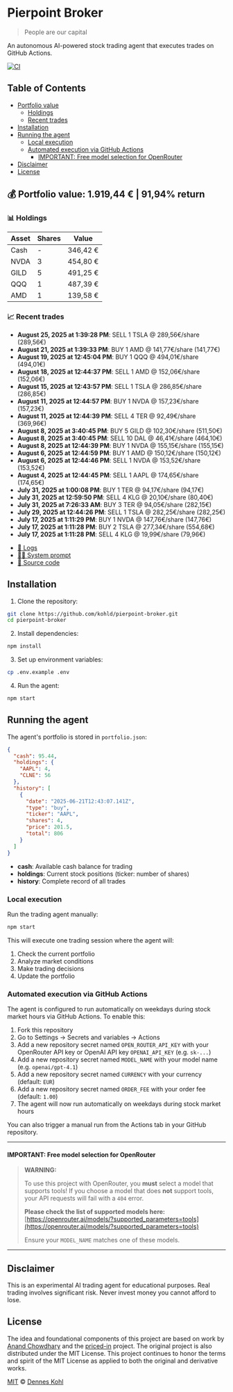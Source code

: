 # Pierpoint Broker

> People are our capital

An autonomous AI-powered stock trading agent that executes trades on GitHub Actions.

[![CI](https://github.com/kohld/pierpoint-broker/actions/workflows/test.yml/badge.svg?branch=main)](https://github.com/kohld/pierpoint-broker/actions/workflows/test.yml)

## Table of Contents

- [Portfolio value](#-portfolio-value)
  - [Holdings](#-holdings)
  - [Recent trades](#-recent-trades)
- [Installation](#installation)
- [Running the agent](#running-the-agent)
  - [Local execution](#local-execution)
  - [Automated execution via GitHub Actions](#automated-execution-via-github-actions)
    - [IMPORTANT: Free model selection for OpenRouter](#important-free-model-selection-for-openrouter)
- [Disclaimer](#disclaimer)
- [License](#license)

<!-- auto start -->

## 💰 Portfolio value: 1.919,44 € | 91,94% return

### 📊 Holdings

| Asset | Shares | Value |
|-------|--------|-------|
| Cash | - | 346,42 € |
| NVDA | 3 | 454,80 € |
| GILD | 5 | 491,25 € |
| QQQ | 1 | 487,39 € |
| AMD | 1 | 139,58 € |

### 📈 Recent trades

- **August 25, 2025 at 1:39:28 PM**: SELL 1 TSLA @ 289,56€/share (289,56€)
- **August 21, 2025 at 1:39:33 PM**: BUY 1 AMD @ 141,77€/share (141,77€)
- **August 19, 2025 at 12:45:04 PM**: BUY 1 QQQ @ 494,01€/share (494,01€)
- **August 18, 2025 at 12:44:37 PM**: SELL 1 AMD @ 152,06€/share (152,06€)
- **August 15, 2025 at 12:43:57 PM**: SELL 1 TSLA @ 286,85€/share (286,85€)
- **August 11, 2025 at 12:44:57 PM**: BUY 1 NVDA @ 157,23€/share (157,23€)
- **August 11, 2025 at 12:44:39 PM**: SELL 4 TER @ 92,49€/share (369,96€)
- **August 8, 2025 at 3:40:45 PM**: BUY 5 GILD @ 102,30€/share (511,50€)
- **August 8, 2025 at 3:40:45 PM**: SELL 10 DAL @ 46,41€/share (464,10€)
- **August 8, 2025 at 12:44:39 PM**: BUY 1 NVDA @ 155,15€/share (155,15€)
- **August 6, 2025 at 12:44:59 PM**: BUY 1 AMD @ 150,12€/share (150,12€)
- **August 6, 2025 at 12:44:46 PM**: SELL 1 NVDA @ 153,52€/share (153,52€)
- **August 4, 2025 at 12:44:45 PM**: SELL 1 AAPL @ 174,65€/share (174,65€)
- **July 31, 2025 at 1:00:08 PM**: BUY 1 TER @ 94,17€/share (94,17€)
- **July 31, 2025 at 12:59:50 PM**: SELL 4 KLG @ 20,10€/share (80,40€)
- **July 31, 2025 at 7:26:33 AM**: BUY 3 TER @ 94,05€/share (282,15€)
- **July 29, 2025 at 12:44:26 PM**: SELL 1 TSLA @ 282,25€/share (282,25€)
- **July 17, 2025 at 1:11:29 PM**: BUY 1 NVDA @ 147,76€/share (147,76€)
- **July 17, 2025 at 1:11:28 PM**: BUY 2 TSLA @ 277,34€/share (554,68€)
- **July 17, 2025 at 1:11:28 PM**: SELL 4 KLG @ 19,99€/share (79,96€)

<!-- auto end -->

- [🧠 Logs](./agent.log)
- [🧑‍💻 System prompt](./system-prompt.md)
- [📁 Source code](./agent.ts)

## Installation

1. Clone the repository:

```bash
git clone https://github.com/kohld/pierpoint-broker.git
cd pierpoint-broker
```

2. Install dependencies:

```bash
npm install
```

3. Set up environment variables:

```bash
cp .env.example .env
```

4. Run the agent:

```bash
npm start
```

## Running the agent

The agent's portfolio is stored in `portfolio.json`:

```json
{
  "cash": 95.44,
  "holdings": {
    "AAPL": 4,
    "CLNE": 56
  },
  "history": [
    {
      "date": "2025-06-21T12:43:07.141Z",
      "type": "buy",
      "ticker": "AAPL",
      "shares": 4,
      "price": 201.5,
      "total": 806
    }
  ]
}
```

- **cash**: Available cash balance for trading
- **holdings**: Current stock positions (ticker: number of shares)
- **history**: Complete record of all trades

### Local execution

Run the trading agent manually:

```bash
npm start
```

This will execute one trading session where the agent will:

1. Check the current portfolio
2. Analyze market conditions
3. Make trading decisions
4. Update the portfolio

### Automated execution via GitHub Actions

The agent is configured to run automatically on weekdays during stock market hours via GitHub Actions. To enable this:

1. Fork this repository
2. Go to Settings → Secrets and variables → Actions
3. Add a new repository secret named `OPEN_ROUTER_API_KEY` with your OpenRouter API key or OpenAI API key `OPENAI_API_KEY` (e.g. `sk-...`)
4. Add a new repository secret named `MODEL_NAME` with your model name (e.g. `openai/gpt-4.1`)
5. Add a new repository secret named `CURRENCY` with your currency (default: `EUR`)
6. Add a new repository secret named `ORDER_FEE` with your order fee (default: `1.00`)
7. The agent will now run automatically on weekdays during stock market hours

You can also trigger a manual run from the Actions tab in your GitHub repository.

---

#### **IMPORTANT: Free model selection for OpenRouter**

> **WARNING:**
>
> To use this project with OpenRouter, you **must** select a model that supports tools! If you choose a model that does **not** support tools, your API requests will fail with a `404` error.
>
> **Please check the list of supported models here:**
> [https://openrouter.ai/models/?supported_parameters=tools](https://openrouter.ai/models/?supported_parameters=tools)
>
> Ensure your `MODEL_NAME` matches one of these models.

---

## Disclaimer

This is an experimental AI trading agent for educational purposes. Real trading involves significant risk. Never invest money you cannot afford to lose.

## License

The idea and foundational components of this project are based on work by [Anand Chowdhary](https://anandchowdhary.com) and the [priced-in](https://github.com/AnandChowdhary/priced-in) project. The original project is also distributed under the MIT License. This project continues to honor the terms and spirit of the MIT License as applied to both the original and derivative works.

[MIT](./LICENSE) © [Dennes Kohl](https://kohld.github.io/)
